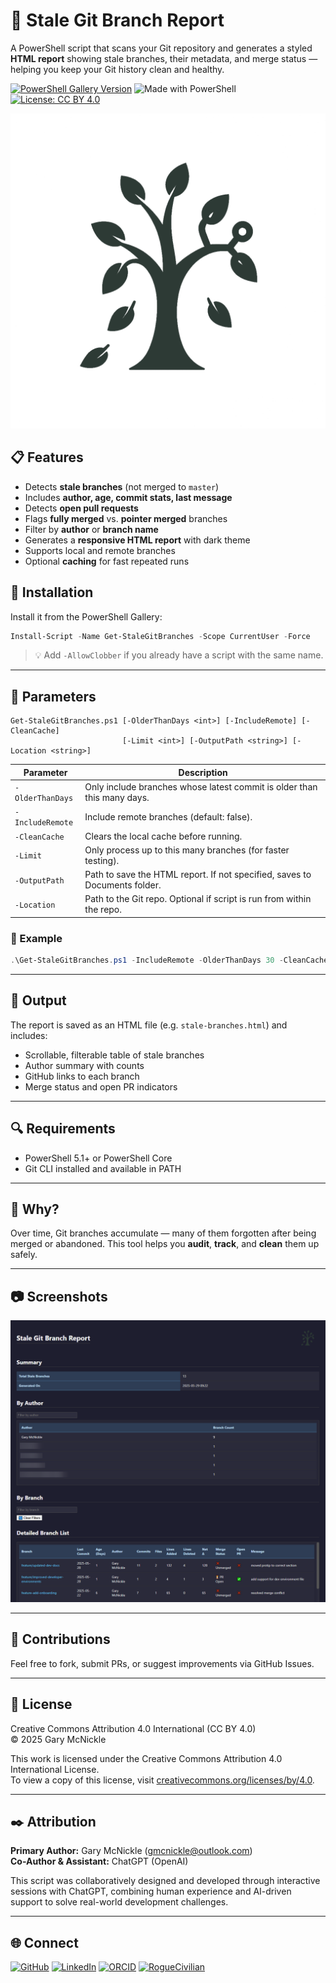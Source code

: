 # 🍂 Stale Git Branch Report

A PowerShell script that scans your Git repository and generates a styled **HTML report** showing stale branches, their metadata, and merge status — helping you keep your Git history clean and healthy.

[![PowerShell Gallery Version](https://img.shields.io/powershellgallery/v/Get-StaleGitBranches.svg?style=flat-square&logo=powershell)](https://www.powershellgallery.com/packages/Get-StaleGitBranches)
![Made with PowerShell](https://img.shields.io/badge/Made%20with-PowerShell-012456?style=flat-square&logo=powershell&logoColor=white)
[![License: CC BY 4.0](https://img.shields.io/badge/License-CC%20BY%204.0-lightgrey.svg?style=flat-square)](https://creativecommons.org/licenses/by/4.0/)


![Report Screenshot](https://raw.githubusercontent.com/gmcnickle/stale-branches/main/assets/gitTools-dk.png)

## 📋 Features

- Detects **stale branches** (not merged to `master`)
- Includes **author, age, commit stats, last message**
- Detects **open pull requests**
- Flags **fully merged** vs. **pointer merged** branches
- Filter by **author** or **branch name**
- Generates a **responsive HTML report** with dark theme
- Supports local and remote branches
- Optional **caching** for fast repeated runs

## 🚀 Installation

Install it from the PowerShell Gallery:

```powershell
Install-Script -Name Get-StaleGitBranches -Scope CurrentUser -Force
```

> 💡 Add `-AllowClobber` if you already have a script with the same name.

---

## 🔧 Parameters

```
Get-StaleGitBranches.ps1 [-OlderThanDays <int>] [-IncludeRemote] [-CleanCache]
                         [-Limit <int>] [-OutputPath <string>] [-Location <string>]
```

| Parameter        | Description                                                                 |
|------------------|-----------------------------------------------------------------------------|
| `-OlderThanDays` | Only include branches whose latest commit is older than this many days.    |
| `-IncludeRemote` | Include remote branches (default: false).                                  |
| `-CleanCache`    | Clears the local cache before running.                                     |
| `-Limit`         | Only process up to this many branches (for faster testing).                |
| `-OutputPath`    | Path to save the HTML report. If not specified, saves to Documents folder. |
| `-Location`      | Path to the Git repo. Optional if script is run from within the repo.      |

### 📄 Example

```powershell
.\Get-StaleGitBranches.ps1 -IncludeRemote -OlderThanDays 30 -CleanCache
```

---

## 📁 Output

The report is saved as an HTML file (e.g. `stale-branches.html`) and includes:

- Scrollable, filterable table of stale branches
- Author summary with counts
- GitHub links to each branch
- Merge status and open PR indicators

---

## 🔍 Requirements

- PowerShell 5.1+ or PowerShell Core
- Git CLI installed and available in PATH

---

## 🧹 Why?

Over time, Git branches accumulate — many of them forgotten after being merged or abandoned. This tool helps you **audit**, **track**, and **clean** them up safely.

---

## 📷 Screenshots

![Report Screenshot](https://raw.githubusercontent.com/gmcnickle/stale-branches/main/assets/stalebranches-screenshot.png)

---

## 🤝 Contributions

Feel free to fork, submit PRs, or suggest improvements via GitHub Issues.

---

## 📜 License

Creative Commons Attribution 4.0 International (CC BY 4.0)  
© 2025 Gary McNickle

This work is licensed under the Creative Commons Attribution 4.0 International License.  
To view a copy of this license, visit [creativecommons.org/licenses/by/4.0](http://creativecommons.org/licenses/by/4.0/).

---

## ✒️ Attribution

**Primary Author:** Gary McNickle ([gmcnickle@outlook.com](mailto:gmcnickle@outlook.com))  
**Co-Author & Assistant:** ChatGPT (OpenAI)

This script was collaboratively designed and developed through interactive sessions with ChatGPT, combining human experience and AI-driven support to solve real-world development challenges.

---

## 🌐 Connect

[![GitHub](https://img.shields.io/badge/GitHub-%40gmcnickle-181717?style=flat-square&logo=github)](https://github.com/gmcnickle)
[![LinkedIn](https://img.shields.io/badge/LinkedIn-Gary%20McNickle-0A66C2?style=flat-square&logo=linkedin&logoColor=white)](https://www.linkedin.com/in/gmcnickle)
[![ORCID](https://img.shields.io/badge/ORCID-0009--0002--7161--0992-A6CE39?style=flat-square&logo=orcid)](https://orcid.org/0009-0002-7161-0992)
[![RogueCivilian](https://img.shields.io/badge/RogueCivilian-Articles%20%26%20Projects-552B75?style=flat-square)](https://roguecivilian.net)
